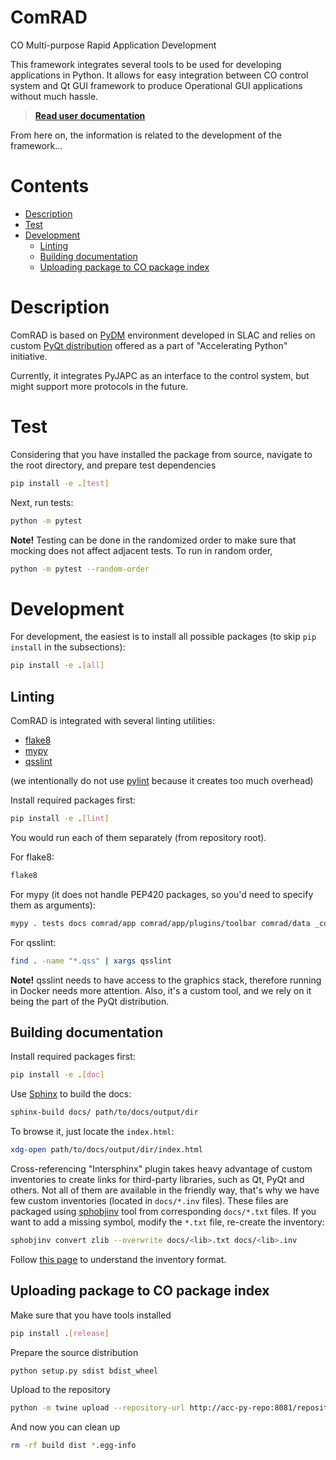 # ComRAD

CO Multi-purpose Rapid Application Development

This framework integrates several tools to be used for developing applications in Python.
It allows for easy integration between CO control system and Qt GUI framework to produce
Operational GUI applications without much hassle.

>
> **[Read user documentation](https://acc-py.web.cern.ch/gitlab/acc-co/accsoft/gui/rad/accsoft-gui-rad-comrad/docs/stable)**
>

From here on, the information is related to the development of the framework...

# Contents
- [Description](#description)
- [Test](#test)
- [Development](#development)
  - [Linting](#linting)
  - [Building documentation](#building-documentation)
  - [Uploading package to CO package index](#uploading-package-to-co-package-index)

# Description

ComRAD is based on [PyDM](https://github.com/slaclab/pydm) environment developed in SLAC and
relies on custom [PyQt distribution](https://wikis.cern.ch/display/ACCPY/PyQt+distribution)
offered as a part of "Accelerating Python" initiative.

Currently, it integrates PyJAPC as an interface to the control system, but might support more
protocols in the future.

# Test

Considering that you have installed the package from source, navigate to the root directory,
and prepare test dependencies
```bash
pip install -e .[test]
```

Next, run tests:

```bash
python -m pytest
```

>
**Note!** Testing can be done in the randomized order to make sure that mocking does not
affect adjacent tests. To run in random order,
```bash
python -m pytest --random-order
```
>


# Development

For development, the easiest is to install all possible packages (to skip `pip install` in the
subsections):
```bash
pip install -e .[all]
```

## Linting

ComRAD is integrated with several linting utilities:

- [flake8](https://pypi.org/project/flake8/)
- [mypy](https://pypi.org/project/mypy/)
- [qsslint](https://github.com/KDAB/qsslint)

(we intentionally do not use [pylint](https://pypi.org/project/pylint/) because it creates too
much overhead)

Install required packages first:
```bash
pip install -e .[lint]
```

You would run each of them separately (from repository root).

For flake8:
```bash
flake8
```

For mypy (it does not handle PEP420 packages, so you'd need to specify them as arguments):
```bash
mypy . tests docs comrad/app comrad/app/plugins/toolbar comrad/data _comrad
```

For qsslint:
```bash
find . -name "*.qss" | xargs qsslint 
```

>
**Note!** qsslint needs to have access to the graphics stack, therefore running in Docker needs
more attention. Also, it's a custom tool, and we rely on it being the part of the PyQt
distribution.
>

## Building documentation

Install required packages first:
```bash
pip install -e .[doc]
```

Use [Sphinx](http://www.sphinx-doc.org/en/master/) to build the docs:
```bash
sphinx-build docs/ path/to/docs/output/dir
```

To browse it, just locate the `index.html`:
```bash
xdg-open path/to/docs/output/dir/index.html
```

Cross-referencing "Intersphinx" plugin takes heavy advantage of custom inventories
to create links for third-party libraries, such as Qt, PyQt and others. Not all of them
are available in the friendly way, that's why we have few custom inventories (located in
`docs/*.inv` files). These files are packaged using [sphobjinv](https://pypi.org/project/sphobjinv/)
tool from corresponding `docs/*.txt` files. If you want to add a missing symbol, modify
the `*.txt` file, re-create the inventory:
```bash
sphobjinv convert zlib --overwrite docs/<lib>.txt docs/<lib>.inv
```

Follow [this page](https://sphobjinv.readthedocs.io/en/v2.0/syntax.html) to understand the inventory
format.

## Uploading package to CO package index
Make sure that you have tools installed
```bash
pip install .[release]
```
Prepare the source distribution
```bash
python setup.py sdist bdist_wheel
```

Upload to the repository
```bash
python -m twine upload --repository-url http://acc-py-repo:8081/repository/py-release-local/ -u py-service-upload dist/*
```

And now you can clean up
```bash
rm -rf build dist *.egg-info
```